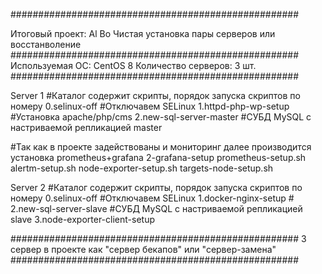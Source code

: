 ####################################################

Итоговый проект: Al Bo
Чистая установка пары серверов или восстанволение 
####################################################
Используемая ОС: CentOS 8
Количество серверов: 3 шт.
####################################################

Server 1						      #Каталог содержит скрипты, порядок запуска скриптов по номеру
0.selinux-off 				    #Отключавем SELinux
1.httpd-php-wp-setup	    #Установка apache/php/cms
2.new-sql-server-master		#СУБД MySQL c настриваемой репликацией master

#Так как в проекте задействованы и мониторинг далее производится установка prometheus+grafana
2-grafana-setup
prometheus-setup.sh
alertm-setup.sh
node-exporter-setup.sh
targets-node-setup.sh

Server 2						      #Каталог содержит скрипты, порядок запуска скриптов по номеру
0.selinux-off					    #Отключавем SELinux
1.docker-nginx-setup			#
2.new-sql-server-slave		#СУБД MySQL c настриваемой репликацией slave
3.node-exporter-client-setup

####################################################
3 сервер в проекте как "сервер бекапов" или "сервер-замена"
####################################################
